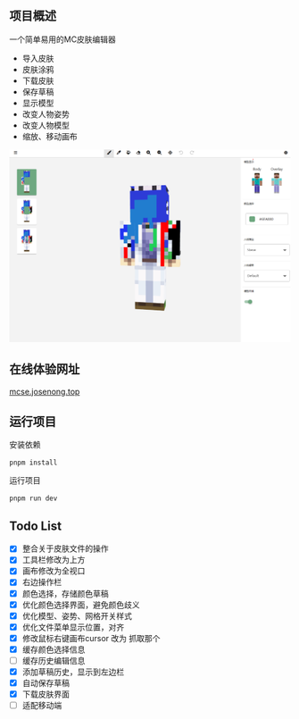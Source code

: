 ## 项目概述

一个简单易用的MC皮肤编辑器

- 导入皮肤
- 皮肤涂鸦
- 下载皮肤
- 保存草稿
- 显示模型
- 改变人物姿势
- 改变人物模型
- 缩放、移动画布

![Alt text](/public/show.png)

## 在线体验网址

[mcse.josenong.top](http://mcse.josenong.top) 

## 运行项目

安装依赖

```
pnpm install
```

运行项目

```
pnpm run dev
```

## Todo List

- [x] 整合关于皮肤文件的操作
- [x] 工具栏修改为上方
- [x] 画布修改为全视口
- [x] 右边操作栏
- [x] 颜色选择，存储颜色草稿
- [x] 优化颜色选择界面，避免颜色歧义
- [x] 优化模型、姿势、网格开关样式
- [x] 优化文件菜单显示位置，对齐
- [x] 修改鼠标右键画布cursor 改为 抓取那个
- [x] 缓存颜色选择信息
- [ ] 缓存历史编辑信息
- [x] 添加草稿历史，显示到左边栏
- [x] 自动保存草稿
- [x] 下载皮肤界面
- [ ] 适配移动端
